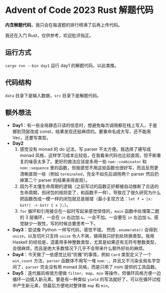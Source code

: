 # Advent of Code 2023 Rust 解题代码

**内含解题代码**，我只会在每道题的排行榜满了后再上传代码。

我还在入门 Rust，仅供参考，欢迎批评指正。

## 运行方式

`cargo run --bin day1` 运行 day1 的解题代码，以此类推。

## 代码结构

`data` 目录下是输入数据，`src` 目录下是解题代码。

## 额外想法

- **Day1**：有一些全局静态只读的信息时，想避免每次调用都在栈上写入，于是挪到顶层改成 const，结果发现还挺麻烦的。要重命名成大写，还不能用 Vec，还要写类型。
- **Day2**
    1. 感觉没有 monad 的 do 记法，写 parser 不太方便。我选择了硬写成 monad 风格，这样学习成本比较低，在我看来代码也比较直观，但不断重复的噪音太多了。更好的做法应该是多用一些 `nom::combinator` 和 `nom::sequence` 里的函数，但我感觉不用这些函数也很好写，而且反而更清晰直观一些（例如 `terminated`，完全不如先后调用两个 parser 然后扔掉第二个 parser 的结果来得直观）。
    2. 因为不太懂生命周期的逻辑（之前写过的函数正好都被自动推断了合适的生命周期，但闭包的规则变了，和函数不一样），导致花了很久研究为什么把函数改成一模一样的闭包就总是报错（最小复现方法：`let f = |x: &str| -> &str { x };`）。
    3. `for` 循环和引用接合在一起时写起来感觉怪怪的，`main` 函数中处理第二题的 3 层循环，一会在 `in` 右边加 `&`，一会不加。一会要在 `in` 左边加 `&`。感觉缺少一致性，写的时候总要思考一下。
- **Day3**：尝试像 Python 一样写代码，感觉不错。 然而 `.enumerate()` 会得到 `usize`，以及切片只支持 `usize` 令人不爽，搞得我只好到处转换类型。我用 Haskell 的经验是，混着用多种整数类型，尤其是如果还有无符号整数类型，会很麻烦，而且是绝大多数情况下几乎不会带来什么额外好处的麻烦。
- **Day4**：今天做了一些感觉比较“优雅”的事情，例如 `Card` 类型定义了一个 `win_count` 方法，`parser` 函数体不用写一堆 `nom::`，并且又不污染全局名字空间了，`parser` 完全没有用 monad 风格，而是只用了 nom 提供的工具函数。
- **Day5**：迭代器风格很方便做 `filter`、`map`、`min` 等操作，但循环风格方便一边循环一边插入新元素。要是有一种类似 `yield` 的写法就好了，可以在循环过程中产生新元素，但最后方便地对整体做 `map` 和 `min`。
